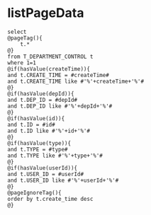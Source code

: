 listPageData
===
    select
    @pageTag(){
        t.*
    @}
    from T_DEPARTMENT_CONTROL t
    where 1=1
    @if(hasValue(createTime)){
    and t.CREATE_TIME = #createTime#
    and t.CREATE_TIME like #'%'+createTime+'%'#
    @}
    @if(hasValue(depId)){
    and t.DEP_ID = #depId#
    and t.DEP_ID like #'%'+depId+'%'#
    @}
    @if(hasValue(id)){
    and t.ID = #id#
    and t.ID like #'%'+id+'%'#
    @}
    @if(hasValue(type)){
    and t.TYPE = #type#
    and t.TYPE like #'%'+type+'%'#
    @}
    @if(hasValue(userId)){
    and t.USER_ID = #userId#
    and t.USER_ID like #'%'+userId+'%'#
    @}
    @pageIgnoreTag(){
    order by t.create_time desc
    @}
